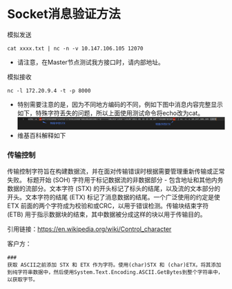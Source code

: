 # Socket消息验证方法
模拟发送
```azure
cat xxxx.txt | nc -n -v 10.147.106.105 12070
```
* 请注意，在Master节点测试我方接口时，请内部地址。

模拟接收
```azure
nc -l 172.20.9.4 -t -p 8000
```
* 特别需要注意的是，因为不同地方编码的不同，例如下图中消息内容完整显示如下，特殊字符丢失的问题，所以上面使用测试命令将echo改为cat。
![](img.png)
* 维基百科解释如下
### 传输控制
传输控制字符旨在构建数据流，并在面对传输错误时根据需要管理重新传输或正常失败。
标题开始 (SOH) 字符用于标记数据流的非数据部分 - 包含地址和其他内务数据的流部分。文本字符 (STX) 的开头标记了标头的结尾，以及流的文本部分的开头。文本字符的结尾 (ETX) 标记了消息数据的结尾。一个广泛使用的约定是使 ETX 前面的两个字符成为校验和或CRC，以用于错误检测。传输块结束字符 (ETB) 用于指示数据块的结束，其中数据被分成这样的块以用于传输目的。

引用链接：https://en.wikipedia.org/wiki/Control_character

客户方：
```azure
###
获取 ASCII之前添加 STX 和 ETX 作为字符。使用(char)STX 和 (char)ETX，将其添加到纯字符串数据中，然后使用System.Text.Encoding.ASCII.GetBytes到整个字符串中，以获取字节。
```